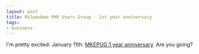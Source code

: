 ```yaml
---
layout: post
title: Milwaukee PHP Users Group - 1st year anniversary
tags:
- business
---
```

I'm pretty excited: January 11th: [MKEPUG 1 year anniversary](http://www.mkepug.org/calendar/15421975/).  Are you going?
